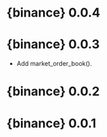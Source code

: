 # {binance} 0.0.4

# {binance} 0.0.3

* Add market_order_book().

# {binance} 0.0.2

# {binance} 0.0.1

